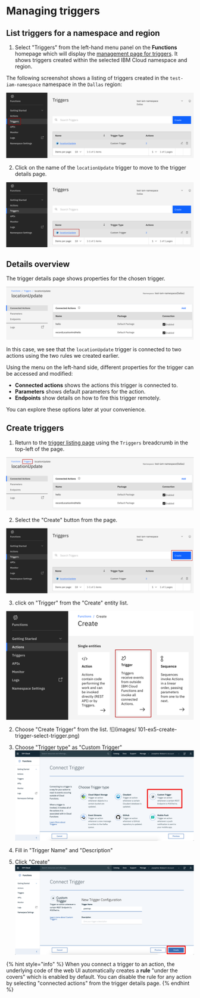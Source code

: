 # Managing triggers

## List triggers for a namespace and region

1. Select "Triggers" from the left-hand menu panel on the **Functions** homepage which will display the [management page for triggers](https://cloud.ibm.com/functions/triggers). It shows triggers created within the selected IBM Cloud namespace and region.

The following screenshot shows a listing of triggers created in the `test-iam-namespace` namespace in the `Dallas` region:

![Trigger listing page](images/101-ex5-trigger-list.png)

2. Click on the name of the `locationUpdate` trigger to move to the trigger details page.

![Select a trigger from list](images/101-ex5-trigger-list-select.png)

## Details overview

The trigger details page shows properties for the chosen trigger.

![Trigger details page](images/101-ex5-trigger-details.png)

In this case, we see that the `locationUpdate` trigger is connected to two actions using the two rules we created earlier.

Using the menu on the left-hand side, different properties for the trigger can be accessed and modified:

* **Connected actions**  shows the actions this trigger is connected to.
* **Parameters** shows default parameters for the action.
* **Endpoints** show details on how to fire this trigger remotely.

You can explore these options later at your convenience.

## Create triggers

1. Return to the [trigger listing page](https://cloud.ibm.com/functions/triggers) using the `Triggers` breadcrumb in the top-left of the page.

![Return to trigger listing](images/101-ex5-trigger-breadcrumb.png)

2. Select the "Create" button from the page.

![Create a new trigger](images/101-ex5-trigger-create.png)

3. click on "Trigger" from the "Create" entity list.

![Create a trigger](images/101-ex5-entity-create-trigger.png)

2. Choose "Create Trigger" from the list.
![](images/
101-ex5-create-trigger-select-trigger.png)

3. Choose "Trigger type" as "Custom Trigger"
![](images/101-ex5-create-trigger-type.png)
4. Fill in "Trigger Name" and "Description"
5. Click "Create"
![](images/101-ex5-create-trigger-name.png)

{% hint style="info" %}
When you connect a trigger to an action, the underlying code of the web UI automatically creates a **rule** "under the covers" which is enabled by default. You can disable the rule for any action by selecting "connected actions" from the trigger details page.
{% endhint %}
